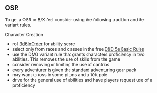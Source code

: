 ## OSR

To get a OSR or B/X feel consider using the following tradition and 5e variant rules.

Character Creation

* roll [3d6InOrder](3d6InOrder.md) for ability score
* select only from races and classes in the free [D&D 5e Basic Rules](http://dnd.wizards.com/articles/features/basicrules)
* use the DMG variant rule that grants characters proficiency in two abilities. This removes the use of skills from the game
* consider removing or limiting the use of cantrips
* every adventurer is given the standard adventuring gear pack
* may want to toss in some pitons and a 10ft pole
* drive for the general use of abilities and have players request use of a proficiency
